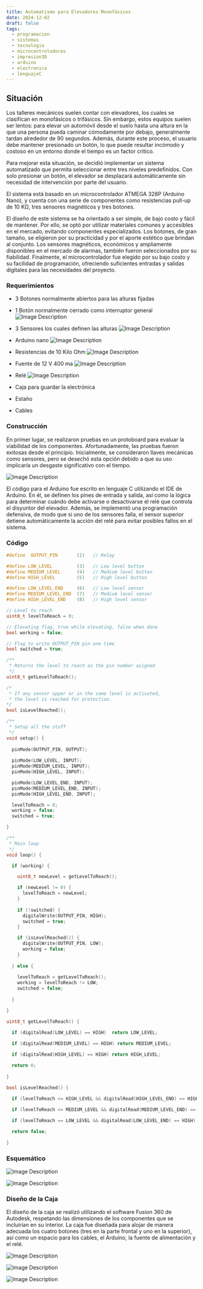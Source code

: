 ```yaml
---
title: Automatismo para Elevadores Monofásicos
date: 2024-12-02
draft: false
tags:
  - programacion
  - sistemas
  - tecnologia
  - microcontroladores
  - impresion3D
  - arduino
  - electronica
  - lenguajeC
---
```

## Situación

Los talleres mecánicos suelen contar con elevadores, los cuales se clasifican en monofásicos o trifásicos. Sin embargo, estos equipos suelen ser lentos: para elevar un automóvil desde el suelo hasta una altura en la que una persona pueda caminar cómodamente por debajo, generalmente tardan alrededor de 90 segundos. Además, durante este proceso, el usuario debe mantener presionado un botón, lo que puede resultar incómodo y costoso en un entorno donde el tiempo es un factor crítico.

Para mejorar esta situación, se decidió implementar un sistema automatizado que permita seleccionar entre tres niveles predefinidos. Con solo presionar un botón, el elevador se desplazará automáticamente sin necesidad de intervención por parte del usuario.

El sistema está basado en un microcontrolador ATMEGA 328P (Arduino Nano), y cuenta con una serie de componentes como resistencias pull-up de 10 KΩ, tres sensores magnéticos y tres botones.

El diseño de este sistema se ha orientado a ser simple, de bajo costo y fácil de mantener. Por ello, se optó por utilizar materiales comunes y accesibles en el mercado, evitando componentes especializados. Los botones, de gran tamaño, se eligieron por su practicidad y por el aporte estético que brindan al conjunto. Los sensores magnéticos, económicos y ampliamente disponibles en el mercado de alarmas, también fueron seleccionados por su fiabilidad. Finalmente, el microcontrolador fue elegido por su bajo costo y su facilidad de programación, ofreciendo suficientes entradas y salidas digitales para las necesidades del proyecto.

### Requerimientos
- 3 Botones normalmente abiertos para las alturas fijadas
- 1 Botón normalmente cerrado como interruptor general
	![Image Description](/images/BotonIndustrial.png)

- 3 Sensores los cuales definen las alturas
	![Image Description](/images/SensorMagnetico.png)

- Arduino nano
	![Image Description](/images/ArduinoNano.png)

- Resistencias de 10 Kilo Ohm
	![Image Description](/images/Resistencias10K.png)

- Fuente de 12 V 400 ma
	![Image Description](/images/Fuente12V400ma.png)

- Relé
	![Image Description](/images/RelayArduino.png)

- Caja para guardar la electrónica 
- Estaño
- Cables

### Construcción

En primer lugar, se realizaron pruebas en un protoboard para evaluar la viabilidad de los componentes. Afortunadamente, las pruebas fueron exitosas desde el principio. Inicialmente, se consideraron llaves mecánicas como sensores, pero se desechó esta opción debido a que su uso implicaría un desgaste significativo con el tiempo.

![Image Description](/images/ProtoboardElevador.jpg)

El código para el Arduino fue escrito en lenguaje C utilizando el IDE de Arduino. En él, se definen los pines de entrada y salida, así como la lógica para determinar cuándo debe activarse o desactivarse el relé que controla el disyuntor del elevador. Además, se implementó una programación defensiva, de modo que si uno de los sensores falla, el sensor superior detiene automáticamente la acción del relé para evitar posibles fallos en el sistema.

### Código

```c
#define  OUTPUT_PIN       (2)   // Relay

#define LOW_LEVEL         (3)   // Low level button
#define MEDIUM_LEVEL      (4)   // Medium level button
#define HIGH_LEVEL        (5)   // High level button

#define LOW_LEVEL_END     (6)   // Low level sensor
#define MEDIUM_LEVEL_END  (7)   // Medium level sensor
#define HIGH_LEVEL_END    (8)   // High level sensor

// Level to reach
uint8_t levelToReach = 0;

// Elevating flag, true while elevating, false when done
bool working = false;

// Flag to write OUTPUT_PIN pin one time
bool switched = true;

/**
 * Returns the level to reach as the pin number asigned
 */
uint8_t getLevelToReach();

/*
 * If any sensor upper or in the same level is activated, 
 * the level is reached for protection.
*/
bool isLevelReached();

/**
 * Setup all the stuff
 */
void setup() {
  
  pinMode(OUTPUT_PIN, OUTPUT);
  
  pinMode(LOW_LEVEL, INPUT);
  pinMode(MEDIUM_LEVEL, INPUT);
  pinMode(HIGH_LEVEL, INPUT);

  pinMode(LOW_LEVEL_END, INPUT);
  pinMode(MEDIUM_LEVEL_END, INPUT);
  pinMode(HIGH_LEVEL_END, INPUT);

  levelToReach = 0;
  working = false;
  switched = true;

}

/**
 * Main loop
 */
void loop() {

  if (working) {

    uint8_t newLevel = getLevelToReach();

    if (newLevel != 0) {
      levelToReach = newLevel;
    }
    
    if (!switched) {
      digitalWrite(OUTPUT_PIN, HIGH);
      switched = true;
    }

    if (isLevelReached()) {
      digitalWrite(OUTPUT_PIN, LOW);
      working = false;
    }
    
  } else {
    
    levelToReach = getLevelToReach();
    working = levelToReach != LOW;
    switched = false;
  
  }

}

uint8_t getLevelToReach() {
  
  if (digitalRead(LOW_LEVEL) == HIGH)  return LOW_LEVEL;

  if (digitalRead(MEDIUM_LEVEL) == HIGH) return MEDIUM_LEVEL;

  if (digitalRead(HIGH_LEVEL) == HIGH) return HIGH_LEVEL;

  return 0;
 
}

bool isLevelReached() {
  
  if (levelToReach <= HIGH_LEVEL && digitalRead(HIGH_LEVEL_END) == HIGH) return true;

  if (levelToReach <= MEDIUM_LEVEL && digitalRead(MEDIUM_LEVEL_END) == HIGH) return true;

  if (levelToReach == LOW_LEVEL && digitalRead(LOW_LEVEL_END) == HIGH) return true;

  return false;
 
}
```

### Esquemático

![Image Description](/images/EsquematicoAutomatismoElevador.png)

![Image Description](/images/EsquematicoArduinoElevador.png)

### Diseño de la Caja

El diseño de la caja se realizó utilizando el software Fusion 360 de Autodesk, respetando las dimensiones de los componentes que se incluirían en su interior. La caja fue diseñada para alojar de manera adecuada los cuatro botones (tres en la parte frontal y uno en la superior), así como un espacio para los cables, el Arduino, la fuente de alimentación y el relé.

![Image Description](/images/CajaElevador1.jpg)

![Image Description](/images/CajaElevador2.jpg)

![Image Description](/images/CajaElevador3.jpg)